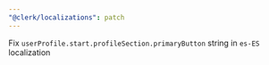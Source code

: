 ```yaml
---
"@clerk/localizations": patch
---
```


Fix `userProfile.start.profileSection.primaryButton` string in `es-ES` localization
